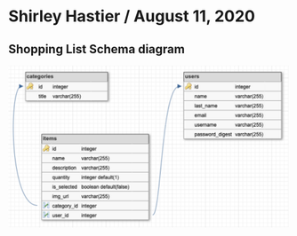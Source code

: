 # Shirley Hastier / August 11, 2020 

## Shopping List Schema diagram

![schema-SL](./assets/sl_schema_diagram.png)